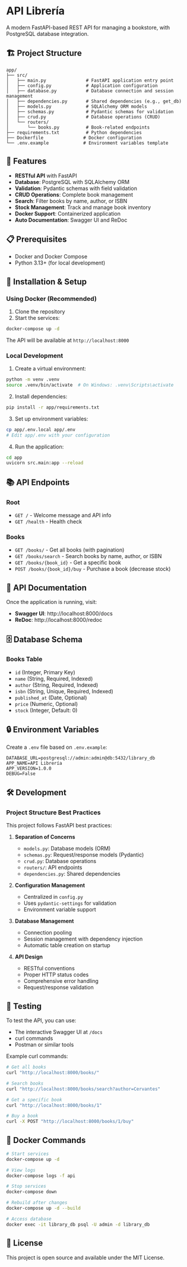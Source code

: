 # API Librería

A modern FastAPI-based REST API for managing a bookstore, with PostgreSQL database integration.

## 🏗️ Project Structure

```
app/
├── src/
│   ├── main.py               # FastAPI application entry point
│   ├── config.py             # Application configuration
│   ├── database.py           # Database connection and session management
│   ├── dependencies.py       # Shared dependencies (e.g., get_db)
│   ├── models.py             # SQLAlchemy ORM models
│   ├── schemas.py            # Pydantic schemas for validation
│   ├── crud.py               # Database operations (CRUD)
│   └── routers/
│       └── books.py          # Book-related endpoints
├── requirements.txt          # Python dependencies
├── Dockerfile               # Docker configuration
└── .env.example             # Environment variables template
```

## 🚀 Features

- **RESTful API** with FastAPI
- **Database**: PostgreSQL with SQLAlchemy ORM
- **Validation**: Pydantic schemas with field validation
- **CRUD Operations**: Complete book management
- **Search**: Filter books by name, author, or ISBN
- **Stock Management**: Track and manage book inventory
- **Docker Support**: Containerized application
- **Auto Documentation**: Swagger UI and ReDoc

## 📋 Prerequisites

- Docker and Docker Compose
- Python 3.13+ (for local development)

## 🔧 Installation & Setup

### Using Docker (Recommended)

1. Clone the repository
2. Start the services:
```bash
docker-compose up -d
```

The API will be available at `http://localhost:8000`

### Local Development

1. Create a virtual environment:
```bash
python -m venv .venv
source .venv/bin/activate  # On Windows: .venv\Scripts\activate
```

2. Install dependencies:
```bash
pip install -r app/requirements.txt
```

3. Set up environment variables:
```bash
cp app/.env.local app/.env
# Edit app/.env with your configuration
```

4. Run the application:
```bash
cd app
uvicorn src.main:app --reload
```

## 📚 API Endpoints

### Root
- `GET /` - Welcome message and API info
- `GET /health` - Health check

### Books
- `GET /books/` - Get all books (with pagination)
- `GET /books/search` - Search books by name, author, or ISBN
- `GET /books/{book_id}` - Get a specific book
- `POST /books/{book_id}/buy` - Purchase a book (decrease stock)

## 📖 API Documentation

Once the application is running, visit:
- **Swagger UI**: http://localhost:8000/docs
- **ReDoc**: http://localhost:8000/redoc

## 🗄️ Database Schema

### Books Table
- `id` (Integer, Primary Key)
- `name` (String, Required, Indexed)
- `author` (String, Required, Indexed)
- `isbn` (String, Unique, Required, Indexed)
- `published_at` (Date, Optional)
- `price` (Numeric, Optional)
- `stock` (Integer, Default: 0)

## 🔒 Environment Variables

Create a `.env` file based on `.env.example`:

```env
DATABASE_URL=postgresql://admin:admin@db:5432/library_db
APP_NAME=API Librería
APP_VERSION=1.0.0
DEBUG=False
```

## 🛠️ Development

### Project Structure Best Practices

This project follows FastAPI best practices:

1. **Separation of Concerns**
   - `models.py`: Database models (ORM)
   - `schemas.py`: Request/response models (Pydantic)
   - `crud.py`: Database operations
   - `routers/`: API endpoints
   - `dependencies.py`: Shared dependencies

2. **Configuration Management**
   - Centralized in `config.py`
   - Uses `pydantic-settings` for validation
   - Environment variable support

3. **Database Management**
   - Connection pooling
   - Session management with dependency injection
   - Automatic table creation on startup

4. **API Design**
   - RESTful conventions
   - Proper HTTP status codes
   - Comprehensive error handling
   - Request/response validation

## 🧪 Testing

To test the API, you can use:
- The interactive Swagger UI at `/docs`
- curl commands
- Postman or similar tools

Example curl commands:
```bash
# Get all books
curl "http://localhost:8000/books/"

# Search books
curl "http://localhost:8000/books/search?author=Cervantes"

# Get a specific book
curl "http://localhost:8000/books/1"

# Buy a book
curl -X POST "http://localhost:8000/books/1/buy"
```

## 🐳 Docker Commands

```bash
# Start services
docker-compose up -d

# View logs
docker-compose logs -f api

# Stop services
docker-compose down

# Rebuild after changes
docker-compose up -d --build

# Access database
docker exec -it library_db psql -U admin -d library_db
```

## 📝 License

This project is open source and available under the MIT License.
